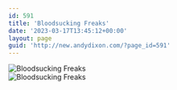 ```yaml
---
id: 591
title: 'Bloodsucking Freaks'
date: '2023-03-17T13:45:12+00:00'
layout: page
guid: 'http://new.andydixon.com/?page_id=591'
---
```


![Bloodsucking Freaks](https://i0.wp.com/assets.g8x2.ldn.idrivee2-23.com/posters/Bloodsucking%20Freaks%2001.jpg?w=1200&ssl=1 "Bloodsucking Freaks")  
![Bloodsucking Freaks](https://i0.wp.com/assets.g8x2.ldn.idrivee2-23.com/posters/Bloodsucking%20Freaks%2002.jpg?w=1200&ssl=1 "Bloodsucking Freaks")